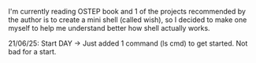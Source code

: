 I'm currently reading OSTEP book and 1 of the projects recommended by the author is to create a mini shell (called wish), so I decided to make one myself to help me understand better how shell actually works.

21/06/25: Start DAY
->  Just added 1 command (ls cmd) to get started. Not bad for a start.
